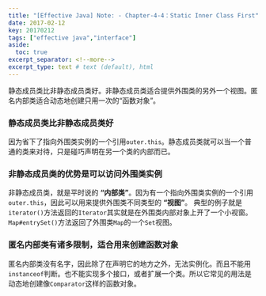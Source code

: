 ```yaml
---
title: "[Effective Java] Note: - Chapter-4-4：Static Inner Class First"
date: 2017-02-12
key: 20170212
tags: ["effective java","interface"]
aside:
  toc: true
excerpt_separator: <!--more-->
excerpt_type: text # text (default), html
---
```

 静态成员类比非静态成员类好。非静态成员类适合提供外围类的另外一个视图。匿名内部类适合动态地创建只用一次的“函数对象”。
<!--more-->



### 静态成员类比非静态成员类好
因为省下了指向外围类实例的一个引用`outer.this`。静态成员类就可以当一个普通的类来对待，只是碰巧声明在另一个类的内部而已。

### 非静态成员类的优势是可以访问外围类实例
非静态成员类，就是平时说的 **“内部类”**。因为有一个指向外围类实例的一个引用`outer.this`，因此可以用来提供外围类不同类型的 **“视图”**。 典型的例子就是`iterator()`方法返回的`Iterator`其实就是在外围类内部对象上开了一个小视窗。 `Map#entrySet()`方法返回了外围类`Map`的一个`Set`视图。

### 匿名内部类有诸多限制，适合用来创建函数对象
匿名内部类没有名字，因此除了在声明它的地方之外，无法实例化。而且不能用`instanceof`判断。也不能实现多个接口，或者扩展一个类。所以它常见的用法是动态地创建像`Comparator`这样的函数对象。
